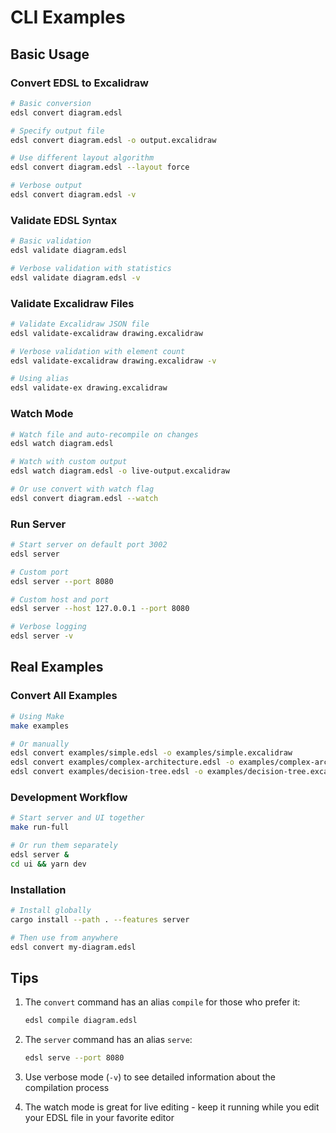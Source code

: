 # CLI Examples

## Basic Usage

### Convert EDSL to Excalidraw
```bash
# Basic conversion
edsl convert diagram.edsl

# Specify output file
edsl convert diagram.edsl -o output.excalidraw

# Use different layout algorithm
edsl convert diagram.edsl --layout force

# Verbose output
edsl convert diagram.edsl -v
```

### Validate EDSL Syntax
```bash
# Basic validation
edsl validate diagram.edsl

# Verbose validation with statistics
edsl validate diagram.edsl -v
```

### Validate Excalidraw Files
```bash
# Validate Excalidraw JSON file
edsl validate-excalidraw drawing.excalidraw

# Verbose validation with element count
edsl validate-excalidraw drawing.excalidraw -v

# Using alias
edsl validate-ex drawing.excalidraw
```

### Watch Mode
```bash
# Watch file and auto-recompile on changes
edsl watch diagram.edsl

# Watch with custom output
edsl watch diagram.edsl -o live-output.excalidraw

# Or use convert with watch flag
edsl convert diagram.edsl --watch
```

### Run Server
```bash
# Start server on default port 3002
edsl server

# Custom port
edsl server --port 8080

# Custom host and port
edsl server --host 127.0.0.1 --port 8080

# Verbose logging
edsl server -v
```

## Real Examples

### Convert All Examples
```bash
# Using Make
make examples

# Or manually
edsl convert examples/simple.edsl -o examples/simple.excalidraw
edsl convert examples/complex-architecture.edsl -o examples/complex-architecture.excalidraw
edsl convert examples/decision-tree.edsl -o examples/decision-tree.excalidraw
```

### Development Workflow
```bash
# Start server and UI together
make run-full

# Or run them separately
edsl server &
cd ui && yarn dev
```

### Installation
```bash
# Install globally
cargo install --path . --features server

# Then use from anywhere
edsl convert my-diagram.edsl
```

## Tips

1. The `convert` command has an alias `compile` for those who prefer it:
   ```bash
   edsl compile diagram.edsl
   ```

2. The `server` command has an alias `serve`:
   ```bash
   edsl serve --port 8080
   ```

3. Use verbose mode (`-v`) to see detailed information about the compilation process

4. The watch mode is great for live editing - keep it running while you edit your EDSL file in your favorite editor

